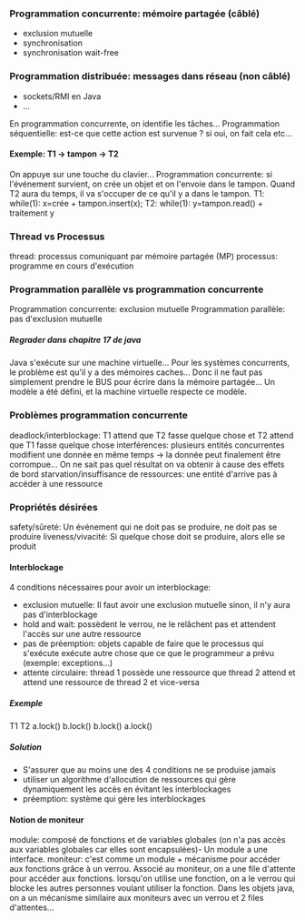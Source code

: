 ### Programmation concurrente: mémoire partagée (câblé)
- exclusion mutuelle
- synchronisation
- synchronisation wait-free
### Programmation distribuée: messages dans réseau (non câblé)
- sockets/RMI en Java
- ...

En programmation concurrente, on identifie les tâches... Programmation séquentielle: est-ce que cette action est survenue ? si oui, on fait cela etc...
#### Exemple: T1 -> tampon -> T2
On appuye sur une touche du clavier...
Programmation concurrente: si l'événement survient, on crée un objet et on l'envoie dans le tampon. Quand T2 aura du temps, il va s'occuper de ce qu'il y a dans le tampon.
T1: while(1): x=crée + tampon.insert(x); T2: while(1): y=tampon.read() + traitement y

### Thread vs Processus
thread: processus comuniquant par mémoire partagée (MP)
processus: programme en cours d'exécution

### Programmation parallèle vs programmation concurrente
Programmation concurrente: exclusion mutuelle
Programmation parallèle: pas d'exclusion mutuelle

##### Regrader dans chapitre 17 de java
Java s'exécute sur une machine virtuelle... Pour les systèmes concurrents, le problème est qu'il y a des mémoires caches... Donc il ne faut pas simplement prendre le
BUS pour écrire dans la mémoire partagée... Un modèle a été défini, et la machine virtuelle respecte ce modèle.

### Problèmes programmation concurrente
deadlock/interblockage: T1 attend que T2 fasse quelque chose et T2 attend que T1 fasse quelque chose
interférences: plusieurs entités concurrentes modifient une donnée en même temps -> la donnée peut finalement être corrompue...
On ne sait pas quel résultat on va obtenir à cause des effets de bord
starvation/insuffisance de ressources: une entité d'arrive pas à accéder à une ressource

### Propriétés désirées
safety/sûreté: Un événement qui ne doit pas se produire, ne doit pas se produire
liveness/vivacité: Si quelque chose doit se produire, alors elle se produit

#### Interblockage
4 conditions nécessaires pour avoir un interblockage:
- exclusion mutuelle: Il faut avoir une exclusion mutuelle sinon, il n'y aura pas d'interblockage
- hold and wait: possèdent le verrou, ne le relâchent pas et attendent l'accès sur une autre ressource
- pas de préemption: objets capable de faire que le processus qui s'exécute exécute autre chose que ce que le programmeur a prévu (exemple: exceptions...)
- attente circulaire: thread 1 possède une ressource que thread 2 attend et attend une ressource de thread 2 et vice-versa

##### Exemple
T1						T2
a.lock()			b.lock()
b.lock()			a.lock()

##### Solution
- S'assurer que au moins une des 4 conditions ne se produise jamais
- utiliser un algorithme d'allocution de ressources qui gère dynamiquement les accès en évitant les interblockages
- préemption: système qui gère les interblockages

#### Notion de moniteur
module: composé de fonctions et de variables globales (on n'a pas accès aux variables globales car elles sont encapsulées)- Un module a une interface.
moniteur: c'est comme un module + mécanisme pour accéder aux fonctions grâce à un verrou. Associé au moniteur, on a une file d'attente pour accéder aux fonctions.
lorsqu'on utilise une fonction, on a le verrou qui blocke les autres personnes voulant utiliser la fonction.
Dans les objets java, on a un mécanisme similaire aux moniteurs avec un verrou et 2 files d'attentes...
